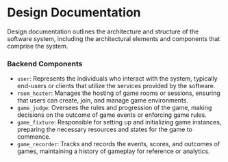 # Design Documentation  
  
Design documentation outlines the architecture and structure of the software system, including the architectural elements and components that comprise the system.  
  
### Backend Components  
  
- `user`: Represents the individuals who interact with the system, typically end-users or clients that utilize the services provided by the software.  
- `room_hoster`: Manages the hosting of game rooms or sessions, ensuring that users can create, join, and manage game environments.  
- `game_judge`: Oversees the rules and progression of the game, making decisions on the outcome of game events or enforcing game rules.  
- `game_fixture`: Responsible for setting up and initializing game instances, preparing the necessary resources and states for the game to commence.  
- `game_recorder`: Tracks and records the events, scores, and outcomes of games, maintaining a history of gameplay for reference or analytics.  
